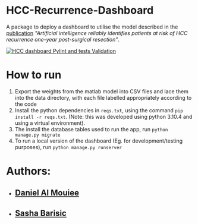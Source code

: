 # HCC-Recurrence-Dashboard
A package to deploy a dashboard to utilise the model described in the [publication](https://github.com/VafaeeLab/HCC-Recurrence) *"Artificial intelligence reliably identifies patients at risk of HCC recurrence one-year post-surgical resection"*.

[![HCC dashboard Pylint and tests Validation](https://github.com/dalmouiee/HCC-Recurrence-Dashboard/actions/workflows/tests.yml/badge.svg?branch=main)](https://github.com/dalmouiee/HCC-Recurrence-Dashboard/actions/workflows/tests.yml)
# How to run
1. Export the weights from the matlab model into CSV files and lace them into the data directory, with each file labelled appropriately according to the code
2. Install the python dependencies in `reqs.txt`, using the command `pip install -r reqs.txt`. (Note: this was developed using python 3.10.4 and using a virtual environment).
3. The install the database tables used to run the app, run `python manage.py migrate`
4. To run a local version of the dashboard (Eg. for development/testing purposes), run `python manage.py runserver`

# Authors:
 - ## [Daniel Al Mouiee](https://github.com/dalmouiee)
 - ## [Sasha Barisic](https://github.com/Sasha-Barisic)
